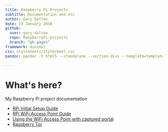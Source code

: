 ```yaml
---
title: Raspberry Pi Projects
subtitle: Documentation and etc
author: Gary Dalton
date: 23 January 2016
github:
  user: gary-dalton
  repo: RaspberryPi-projects
  branch: "gh-pages"
framework: minimal
css: stylesheets/stylesheet.css
pandoc: pandoc -t html5 --standalone --section-divs --template=template_github.html index.md -o index.html

---
```


# What's here?

My Raspberry Pi project documentation

- [RPi Initial Setup Guide](rpi_initial_setup.html)
- [RPi WiFi Access Point Guide](rpi_wifi_ap.html)
- [Using the WiFi Access Point with captured portal](rpi_captured_portal.html)
- [Raspberry Tor](rpi_tor.html)
